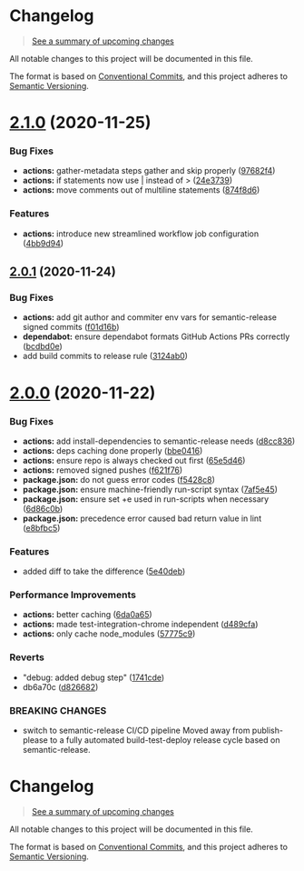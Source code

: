 # Changelog

> [See a summary of upcoming changes](https://github.com/Xunnamius/workflow-playground/compare/main...develop)

All notable changes to this project will be documented in this file.

The format is based on [Conventional Commits](https://conventionalcommits.org),
and this project adheres to [Semantic Versioning](https://semver.org).



# [2.1.0](https://github.com/Xunnamius/workflow-playground/compare/v2.0.1...v2.1.0) (2020-11-25)


### Bug Fixes

* **actions:** gather-metadata steps gather and skip properly ([97682f4](https://github.com/Xunnamius/workflow-playground/commit/97682f434acc501e4964c31770472acae0320ad5))
* **actions:** if statements now use | instead of > ([24e3739](https://github.com/Xunnamius/workflow-playground/commit/24e373907b23a68627fe535049f603c93bfa1361))
* **actions:** move comments out of multiline statements ([874f8d6](https://github.com/Xunnamius/workflow-playground/commit/874f8d65aff5d8e27e14e8d9e4a0e37450713ce0))


### Features

* **actions:** introduce new streamlined workflow job configuration ([4bb9d94](https://github.com/Xunnamius/workflow-playground/commit/4bb9d94050d1b8fb164bdf04b1bffa10705aa0a2))

## [2.0.1](https://github.com/Xunnamius/workflow-playground/compare/v2.0.0...v2.0.1) (2020-11-24)


### Bug Fixes

* **actions:** add git author and commiter env vars for semantic-release signed commits ([f01d16b](https://github.com/Xunnamius/workflow-playground/commit/f01d16b51e444eb801121e81718994b4add18799))
* **dependabot:** ensure dependabot formats GitHub Actions PRs correctly ([bcdbd0e](https://github.com/Xunnamius/workflow-playground/commit/bcdbd0e1c23786185cd43b11d9ce18d3498e9ff5))
* add build commits to release rule ([3124ab0](https://github.com/Xunnamius/workflow-playground/commit/3124ab0500924ce75f3387d59d5d60ea3e77c827))

# [2.0.0](https://github.com/Xunnamius/workflow-playground/compare/v1.0.15...v2.0.0) (2020-11-22)


### Bug Fixes

* **actions:** add install-dependencies to semantic-release needs ([d8cc836](https://github.com/Xunnamius/workflow-playground/commit/d8cc83611de2a595631f42bee0f10591b11bc59c))
* **actions:** deps caching done properly ([bbe0416](https://github.com/Xunnamius/workflow-playground/commit/bbe0416125a303076bc3f8a5a96c9669db926b46))
* **actions:** ensure repo is always checked out first ([65e5d46](https://github.com/Xunnamius/workflow-playground/commit/65e5d463925b888e08dd69a9da7f4e9f4c9be872))
* **actions:** removed signed pushes ([f621f76](https://github.com/Xunnamius/workflow-playground/commit/f621f76895e6a0749f76a6a1abd90253b8694717))
* **package.json:** do not guess error codes ([f5428c8](https://github.com/Xunnamius/workflow-playground/commit/f5428c87836552db96d40310c52abd47e593e729))
* **package.json:** ensure machine-friendly run-script syntax ([7af5e45](https://github.com/Xunnamius/workflow-playground/commit/7af5e45eb0712da5d80022cedd535a673082d195))
* **package.json:** ensure set +e used in run-scripts when necessary ([6d86c0b](https://github.com/Xunnamius/workflow-playground/commit/6d86c0b4ce2218a93f9919a256a89a04af83a9d1))
* **package.json:** precedence error caused bad return value in lint ([e8bfbc5](https://github.com/Xunnamius/workflow-playground/commit/e8bfbc590ec8ac73071ae61708c1ca29f2beee36))


### Features

* added diff to take the difference ([5e40deb](https://github.com/Xunnamius/workflow-playground/commit/5e40deb020c4bafb103a6bc78fbeecb266a5c983))


### Performance Improvements

* **actions:** better caching ([6da0a65](https://github.com/Xunnamius/workflow-playground/commit/6da0a656aba20f022d26335ec33c9c4c4ea37c02))
* **actions:** made test-integration-chrome independent ([d489cfa](https://github.com/Xunnamius/workflow-playground/commit/d489cfacd8514a210ec0b570ab3c5a283cf5bc19))
* **actions:** only cache node_modules ([57775c9](https://github.com/Xunnamius/workflow-playground/commit/57775c9cc3ffdad94f09b23923785a081e2a08ee))


### Reverts

* "debug: added debug step" ([1741cde](https://github.com/Xunnamius/workflow-playground/commit/1741cde56623bdb6e3e0c1dc95dcbe094b197ebe))
* db6a70c ([d826682](https://github.com/Xunnamius/workflow-playground/commit/d826682b112381f0f2be55b31a1c7e0f1e8f5fea))


### BREAKING CHANGES

* switch to semantic-release CI/CD pipeline
Moved away from publish-please to a fully automated build-test-deploy release cycle based on semantic-release.

# Changelog

> [See a summary of upcoming changes](https://github.com/Xunnamius/isomorphic-json-fetch/compare/main...develop)

All notable changes to this project will be documented in this file.

The format is based on [Conventional Commits](https://conventionalcommits.org),
and this project adheres to [Semantic Versioning](https://semver.org).

